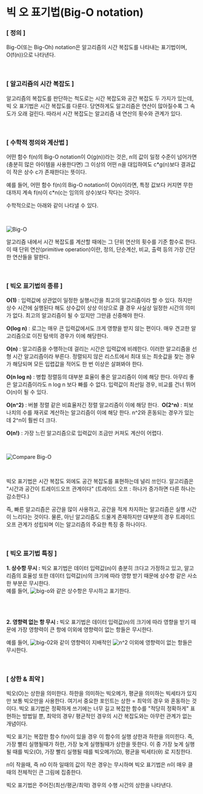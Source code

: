 # 빅 오 표기법(Big-O notation)
### [ 정의 ]
Big-O(또는 Big-Oh) notation은 알고리즘의 시간 복잡도를 나타내는 표기법이며, O(f(n))으로 나타낸다.

<br>

### [ 알고리즘의 시간 복잡도 ]
알고리즘의 복잡도를 판단하는 척도로는 시간 복잡도와 공간 복잡도 두 가지가 있는데, 빅 오 표기법은 시간 복잡도를 다룬다. 
당연하게도 알고리즘은 연산이 많아질수록 그 속도가 오래 걸린다. 
따라서 시간 복잡도는 알고리즘 내 연산의 횟수와 관계가 있다. 

<Br>

### [ 수학적 정의와 계산법 ]
어떤 함수 f(n)의 Big-O notation이 O(g(n))라는 것은, n의 값이 일정 수준이 넘어가면(충분히 많은 아이템을 사용한다면)
그 이상의 어떤 n을 대입하여도 c*g(n)보다 결과값이 작은 상수 c가 존재한다는 뜻이다.

 

예를 들어, 어떤 함수 f(n)의 Big-O notation이 O(n)이라면, 특정 값보다 커지면 무한대까지 계속 f(n)이 c*n(c는 임의의 상수)보다 작다는 것이다. 

 

수학적으로는 아래와 같이 나타낼 수 있다.

<br>

![Big-O](https://blog.kakaocdn.net/dn/cGhrhQ/btqGdRBPQ0a/ZsvHk2ax0tLkVDOHHjwkKK/img.jpg)
​

알고리즘 내에서 시간 복잡도를 계산할 때에는 그 단위 연산의 횟수를 기준 함수로 한다.
이 때 단위 연산(primitive operation)이란, 정의, 단순계산, 비교, 출력 등의 가장 간단한 연산들을 말한다. 

<br>

### [ 빅오 표기법의 종류 ]
**O(1)** : 입력값에 상관없이 일정한 실행시간을 최고의 알고리즘이라 할 수 있다. 하지만 상수 시간에 실행된다 해도 상수값이 상상 이상으로 클 경우 사실상 일정한 시간의 의미가 없다. 최고의 알고리즘이 될 수 있지만 그만큼 신중해야 한다.


**O(log n)** : 로그는 매우 큰 입력값에서도 크게 영향을 받지 않는 편이다. 매우 견고한 알고리즘으로 이진 탐색의 경우가 이에 해당한다.

**O(n)** : 알고리즘을 수행하는데 걸리는 시간은 입력값에 비례한다. 이러한 알고리즘을 선형 시간 알고리즘이라 부른다. 정렬되지 않은 리스트에서 최대 또는 최솟값을 찾는 경우가 해당되며 모든 입렵값을 적어도 한 번 이상은 살펴봐야 한다.


**O(n log n)** : 병합 정렬등의 대부분 효율이 좋은 알고리즘이 이에 해당 한다. 아무리 좋은 알고리즘이라도 n log n 보다 빠를 수 없다. 입력값이 최선일 경우, 비교를 건너 뛰어 O(n)이 될 수 있다.

**O(n^2)**  : 버블 정렬 같은 비효율저긴 정렬 알고리즘이 이에 해당 한다.
​
**O(2^n)** : 피보나치의 수를 재귀로 계산하는 알고리즘이 이에 해당 한다. n^2와 혼동되는 경우가 있는데 2^n이 훨씬 더 크다.
​

**O(n!)** : 가장 느린 알고리즘으로 입력값이 조금만 커져도 계산이 어렵다.

<br>

![Compare Big-O](https://blog.kakaocdn.net/dn/umDDr/btqYhz5p1ZN/pULPOIs1zk2kA5QykgYEeK/img.png)

<br>

빅오 표기법은 시간 복잡도 외에도 공간 복잡도를 표현하는데 널리 쓰인다. 
알고리즘은  "시간과 공간이 트레이드오프 관계이다" 
(트레이드 오프 : 하나가 증가하면 다른 하나는 감소한다.)


즉, 빠른 알고리즘은 공간을 많이 사용하고, 공간을 적게 차지하는 알고리즘은 실행 시간이 느리다는 것이다. 물론, 아닌 알고리즘도 드물게 존재하지만 대부분의 경우 트레이드오프 관계가 성립되며 이는 알고리즘의 주요한 특징 중 하나이다.

<br>

### [ 빅오 표기법 특징 ] 
**1. 상수항 무시 :** 빅오 표기법은 데이터 입력값(n)이 충분히 크다고 가정하고 있고, 알고리즘의 효율성 또한 데이터 입력값(n)의 크기에 따라 영향 받기 때문에 상수항 같은 사소한 부분은 무시한다.  
예를 들어, ![big-o](https://postfiles.pstatic.net/MjAyMjA0MDhfMTM1/MDAxNjQ5MzQ4NjczNzk1.K0aLsFByBU8lnosHqdWQhz_NwSBYyZkEMJGA83Sb8Ccg.uDg6_k7NF9DkY7Z_6wjQukuJNwEGhGTMo1tcHLfEan4g.PNG.wndgndi/12.png?type=w773)와 같은 상수항은 무시하고 표기한다.

<br>​

**2. 영향력 없는 항 무시 :** 빅오 표기법은 데이터 입력값(n)의 크기에 따라 영향을 받기 때문에 가장 영향력이 큰 항에 이외에 영향력이 없는 항들은 무시한다.


예를 들어, ![big-02](https://postfiles.pstatic.net/MjAyMjA0MDhfNjEg/MDAxNjQ5MzQ4NzkwMzY0.ZCQsCtT3_BMMGk53RyPK0KFaPVOoqduqMSm3OdL_6Zsg.ZP6rINUsbzIDw2XadWosLsWeHfGcfg6mSNsf0TtXNGYg.PNG.wndgndi/123.png?type=w773)와 같이 영향력이 지배적인 ![n^2](https://postfiles.pstatic.net/MjAyMjA0MDhfOCAg/MDAxNjQ5MzQ4ODE2MzQx.2h2_XnmHE4WuwS1S63pH4KxIBwri2aa_mLr4tDOCafQg.syPzGdkUGPjR0md5TIQswXS32__pTaU2ohm8rziAacUg.PNG.wndgndi/1.png?type=w773) 이외에 영향력이 없는 항들은 무시한다.

​<br>

### [ 상한 & 최악 ]
빅오(O)는 상한을 의미한다. 하한을 의미하는 빅오메가, 평균을 의미하는 빅세타가 있지만 보통 빅오만을 사용한다.
여기서 중요한 포인트는 상한 = 최악의 경우 와 혼동하는 것이다.
빅오 표기법은 정확하게 쓰기에는 너무 길고 복잡한 함수를 "적당히 정확하게" 표현하는 방법일 뿐, 최악의 경우/ 평균적인 경우의 시간 복잡도와는 아무런 관계가 없는 개념이다.

 

빅오 표기는 복잡한 함수 f(n)이 있을 경우 이 함수의 실행 상한과 하한을 의미힌다.
즉, 가장 빨리 실행될때가 하한, 가장 늦게 실행될때가 상한을 뜻한다.
이 중 가장 늦게 실행될 때를 빅오(O), 가장 빨리 실행될 때를 빅오메가(Ω), 평균을 빅세타(θ) 로 지칭한다.

n이 작을때, 즉 n0 이하 일때의 값이 작은 경우는 무시하며 빅오 표기법은 n이 매우 클 때의 전체적인 큰 그림에 집중한다.


빅오 표기법은 주어진(최선/평균/최악) 경우의 수행 시간의 상한을 나타낸다.